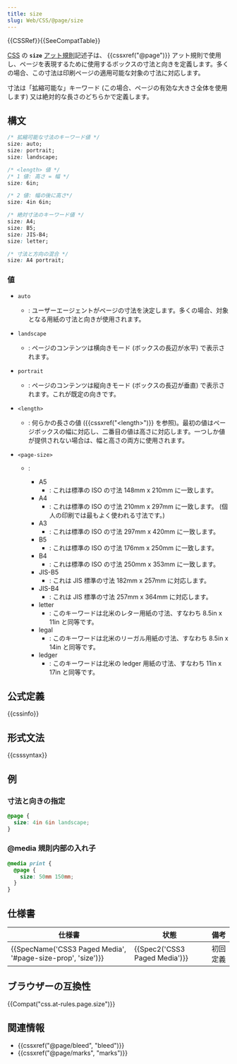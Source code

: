```yaml
---
title: size
slug: Web/CSS/@page/size
---
```

{{CSSRef}}{{SeeCompatTable}}

[CSS](/ja/docs/Web/CSS) の **`size`** [アット規則](/ja/docs/Web/CSS/At-rule)記述子は、 {{cssxref("@page")}} アット規則で使用し、ページを表現するために使用するボックスの寸法と向きを定義します。多くの場合、この寸法は印刷ページの適用可能な対象の寸法に対応します。

寸法は「拡縮可能な」キーワード (この場合、ページの有効な大きさ全体を使用します) 又は絶対的な長さのどちらかで定義します。

## 構文

```css
/* 拡縮可能な寸法のキーワード値 */
size: auto;
size: portrait;
size: landscape;

/* <length> 値 */
/* 1 値: 高さ = 幅 */
size: 6in;

/* 2 値: 幅の後に高さ*/
size: 4in 6in;

/* 絶対寸法のキーワード値 */
size: A4;
size: B5;
size: JIS-B4;
size: letter;

/* 寸法と方向の混合 */
size: A4 portrait;
```

### 値

- `auto`
  - : ユーザーエージェントがページの寸法を決定します。多くの場合、対象となる用紙の寸法と向きが使用されます。
- `landscape`
  - : ページのコンテンツは横向きモード (ボックスの長辺が水平) で表示されます。
- `portrait`
  - : ページのコンテンツは縦向きモード (ボックスの長辺が垂直) で表示されます。これが既定の向きです。
- `<length>`
  - : 何らかの長さの値 ({{cssxref("&lt;length&gt;")}} を参照)。最初の値はページボックスの幅に対応し、二番目の値は高さに対応します。一つしか値が提供されない場合は、幅と高さの両方に使用されます。
- `<page-size>`

  - :&#x20;

    - A5
      - : これは標準の ISO の寸法 148mm x 210mm に一致します。
    - A4
      - : これは標準の ISO の寸法 210mm x 297mm に一致します。 (個人の印刷では最もよく使われる寸法です。)
    - A3
      - : これは標準の ISO の寸法 297mm x 420mm に一致します。
    - B5
      - : これは標準の ISO の寸法 176mm x 250mm に一致します。
    - B4
      - : これは標準の ISO の寸法 250mm x 353mm に一致します。
    - JIS-B5
      - : これは JIS 標準の寸法 182mm x 257mm に対応します。
    - JIS-B4
      - : これは JIS 標準の寸法 257mm x 364mm に対応します。
    - letter
      - : このキーワードは北米のレター用紙の寸法、すなわち 8.5in x 11in と同等です。
    - legal
      - : このキーワードは北米のリーガル用紙の寸法、すなわち 8.5in x 14in と同等です。
    - ledger
      - : このキーワードは北米の ledger 用紙の寸法、すなわち 11in x 17in と同等です。

## 公式定義

{{cssinfo}}

## 形式文法

{{csssyntax}}

## 例

### 寸法と向きの指定

```css
@page {
  size: 4in 6in landscape;
}
```

### @media 規則内部の入れ子

```css
@media print {
  @page {
    size: 50mm 150mm;
  }
}
```

## 仕様書

| 仕様書                                                                           | 状態                                     | 備考     |
| -------------------------------------------------------------------------------- | ---------------------------------------- | -------- |
| {{SpecName('CSS3 Paged Media', '#page-size-prop', 'size')}} | {{Spec2('CSS3 Paged Media')}} | 初回定義 |

## ブラウザーの互換性

{{Compat("css.at-rules.page.size")}}

## 関連情報

- {{cssxref("@page/bleed", "bleed")}}
- {{cssxref("@page/marks", "marks")}}
